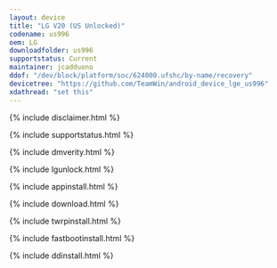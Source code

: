 ```yaml
---
layout: device
title: "LG V20 (US Unlocked)"
codename: us996
oem: LG
downloadfolder: us996
supportstatus: Current
maintainer: jcadduono
ddof: "/dev/block/platform/soc/624000.ufshc/by-name/recovery"
devicetree: "https://github.com/TeamWin/android_device_lge_us996"
xdathread: "set this"
---
```


{% include disclaimer.html %}

{% include supportstatus.html %}

{% include dmverity.html %}

{% include lgunlock.html %}

{% include appinstall.html %}

{% include download.html %}

{% include twrpinstall.html %}

{% include fastbootinstall.html %}

{% include ddinstall.html %}
